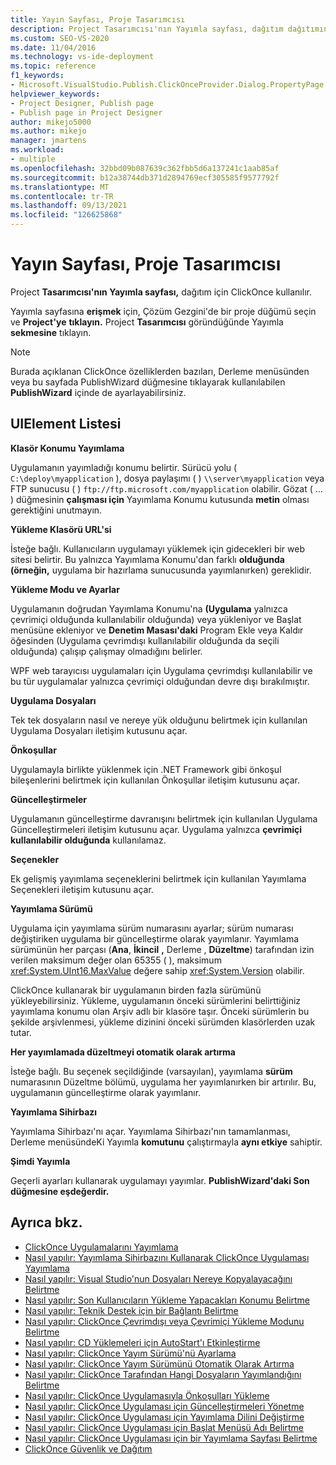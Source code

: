 ```yaml
---
title: Yayın Sayfası, Proje Tasarımcısı
description: Project Tasarımcısı'nın Yayımla sayfası, dağıtım dağıtımınıza ClickOnce kullanılır.
ms.custom: SEO-VS-2020
ms.date: 11/04/2016
ms.technology: vs-ide-deployment
ms.topic: reference
f1_keywords:
- Microsoft.VisualStudio.Publish.ClickOnceProvider.Dialog.PropertyPage
helpviewer_keywords:
- Project Designer, Publish page
- Publish page in Project Designer
author: mikejo5000
ms.author: mikejo
manager: jmartens
ms.workload:
- multiple
ms.openlocfilehash: 32bbd09b087639c362fbb5d6a137241c1aab85af
ms.sourcegitcommit: b12a38744db371d2894769ecf305585f9577792f
ms.translationtype: MT
ms.contentlocale: tr-TR
ms.lasthandoff: 09/13/2021
ms.locfileid: "126625868"
---
```

# <a name="publish-page-project-designer"></a>Yayın Sayfası, Proje Tasarımcısı

Project  **Tasarımcısı'nın Yayımla sayfası,** dağıtım için ClickOnce kullanılır.

Yayımla sayfasına **erişmek** için, Çözüm Gezgini'de bir proje düğümü seçin ve  **Project'ye** **tıklayın.** Project **Tasarımcısı** göründüğünde Yayımla **sekmesine** tıklayın.

> [!NOTE]
> Burada açıklanan ClickOnce özelliklerden bazıları, Derleme menüsünden veya bu sayfada PublishWizard düğmesine tıklayarak kullanılabilen  **PublishWizard** içinde de ayarlayabilirsiniz. 

## <a name="uielement-list"></a>UIElement Listesi

 **Klasör Konumu Yayımlama**

Uygulamanın yayımladığı konumu belirtir. Sürücü yolu ( `C:\deploy\myapplication` ), dosya paylaşımı ( ) `\\server\myapplication` veya FTP sunucusu ( ) `ftp://ftp.microsoft.com/myapplication` olabilir. Gözat ( ... ) düğmesinin **çalışması için** Yayımlama Konumu kutusunda **metin** olması gerektiğini unutmayın.

 **Yükleme Klasörü URL'si**

İsteğe bağlı. Kullanıcıların uygulamayı yüklemek için gidecekleri bir web sitesi belirtir. Bu yalnızca Yayımlama Konumu'dan farklı **olduğunda (örneğin,** uygulama bir hazırlama sunucusunda yayımlanırken) gereklidir.

 **Yükleme Modu ve Ayarlar**

Uygulamanın doğrudan Yayımlama Konumu'na **(Uygulama**  yalnızca çevrimiçi olduğunda kullanılabilir olduğunda) veya yükleniyor ve  Başlat menüsüne ekleniyor ve **Denetim Masası'daki** Program  Ekle veya Kaldır öğesinden (Uygulama çevrimdışı kullanılabilir olduğunda da seçili olduğunda) çalışıp çalışmay olmadığını belirler. 

WPF web tarayıcısı uygulamaları  için Uygulama çevrimdışı kullanılabilir ve bu tür uygulamalar yalnızca çevrimiçi olduğundan devre dışı bırakılmıştır.

 **Uygulama Dosyaları**

Tek tek dosyaların nasıl ve nereye yük olduğunu belirtmek için kullanılan Uygulama Dosyaları iletişim kutusunu açar.

 **Önkoşullar**

Uygulamayla birlikte yüklenmek için .NET Framework gibi önkoşul bileşenlerini belirtmek için kullanılan Önkoşullar iletişim kutusunu açar.

 **Güncelleştirmeler**

Uygulamanın güncelleştirme davranışını belirtmek için kullanılan Uygulama Güncelleştirmeleri iletişim kutusunu açar. Uygulama yalnızca **çevrimiçi kullanılabilir olduğunda** kullanılamaz.

 **Seçenekler**

Ek gelişmiş yayımlama seçeneklerini belirtmek için kullanılan Yayımlama Seçenekleri iletişim kutusunu açar.

 **Yayımlama Sürümü**

Uygulama için yayımlama sürüm numarasını ayarlar; sürüm numarası değiştiriken uygulama bir güncelleştirme olarak yayımlanır. Yayımlama sürümünün her parçası (**Ana**, **İkincil** **,** Derleme , **Düzeltme**) tarafından izin verilen maksimum değer olan 65355 ( ), maksimum <xref:System.UInt16.MaxValue> değere sahip <xref:System.Version> olabilir.

ClickOnce kullanarak bir uygulamanın birden fazla sürümünü yükleyebilirsiniz. Yükleme, uygulamanın önceki sürümlerini belirttiğiniz yayımlama konumu olan Arşiv adlı bir klasöre taşır. Önceki sürümlerin bu şekilde arşivlenmesi, yükleme dizinini önceki sürümden klasörlerden uzak tutar.

 **Her yayımlamada düzeltmeyi otomatik olarak artırma**

İsteğe bağlı. Bu seçenek seçildiğinde (varsayılan), yayımlama **sürüm** numarasının Düzeltme bölümü, uygulama her yayımlanırken bir artırılır. Bu, uygulamanın güncelleştirme olarak yayımlanır.

 **Yayımlama Sihirbazı**

Yayımlama Sihirbazı'nı açar. Yayımlama Sihirbazı'nın tamamlanması, Derleme menüsündeKi Yayımla **komutunu** çalıştırmayla **aynı etkiye** sahiptir.

 **Şimdi Yayımla**

Geçerli ayarları kullanarak uygulamayı yayımlar. **PublishWizard'daki Son düğmesine eşdeğerdir.** 

## <a name="see-also"></a>Ayrıca bkz.

- [ClickOnce Uygulamalarını Yayımlama](../../deployment/publishing-clickonce-applications.md)
- [Nasıl yapılır: Yayımlama Sihirbazını Kullanarak ClickOnce Uygulaması Yayımlama](../../deployment/how-to-publish-a-clickonce-application-using-the-publish-wizard.md)
- [Nasıl yapılır: Visual Studio'nun Dosyaları Nereye Kopyalayacağını Belirtme](../../deployment/how-to-specify-where-visual-studio-copies-the-files.md)
- [Nasıl yapılır: Son Kullanıcıların Yükleme Yapacakları Konumu Belirtme](../../deployment/how-to-specify-the-location-where-end-users-will-install-from.md)
- [Nasıl yapılır: Teknik Destek için bir Bağlantı Belirtme](../../deployment/how-to-specify-a-link-for-technical-support.md)
- [Nasıl yapılır: ClickOnce Çevrimdışı veya Çevrimiçi Yükleme Modunu Belirtme](../../deployment/how-to-specify-the-clickonce-offline-or-online-install-mode.md)
- [Nasıl yapılır: CD Yüklemeleri için AutoStart'ı Etkinleştirme](../../deployment/how-to-enable-autostart-for-cd-installations.md)
- [Nasıl yapılır: ClickOnce Yayım Sürümü'nü Ayarlama](../../deployment/how-to-set-the-clickonce-publish-version.md)
- [Nasıl yapılır: ClickOnce Yayım Sürümünü Otomatik Olarak Artırma](../../deployment/how-to-automatically-increment-the-clickonce-publish-version.md)
- [Nasıl yapılır: ClickOnce Tarafından Hangi Dosyaların Yayımlandığını Belirtme](../../deployment/how-to-specify-which-files-are-published-by-clickonce.md)
- [Nasıl yapılır: ClickOnce Uygulamasıyla Önkoşulları Yükleme](../../deployment/how-to-install-prerequisites-with-a-clickonce-application.md)
- [Nasıl yapılır: ClickOnce Uygulaması için Güncelleştirmeleri Yönetme](../../deployment/how-to-manage-updates-for-a-clickonce-application.md)
- [Nasıl yapılır: ClickOnce Uygulaması için Yayımlama Dilini Değiştirme](../../deployment/how-to-change-the-publish-language-for-a-clickonce-application.md)
- [Nasıl yapılır: ClickOnce Uygulaması için Başlat Menüsü Adı Belirtme](../../deployment/how-to-specify-a-start-menu-name-for-a-clickonce-application.md)
- [Nasıl yapılır: ClickOnce Uygulaması için bir Yayımlama Sayfası Belirtme](../../deployment/how-to-specify-a-publish-page-for-a-clickonce-application.md)
- [ClickOnce Güvenlik ve Dağıtım](../../deployment/clickonce-security-and-deployment.md)

